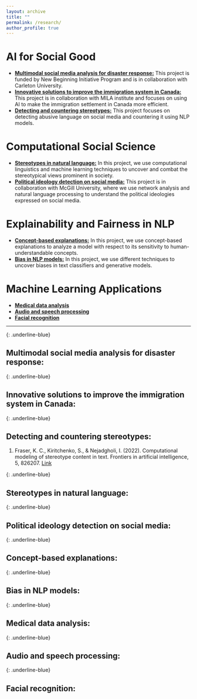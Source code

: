 ```yaml
---
layout: archive
title: ""
permalink: /research/
author_profile: true
---
```



# AI for Social Good
  - [**Multimodal social media analysis for disaster response:**](#MultiModal-Disaster) This project is funded by New Beginning Initiative Program and is in collaboration with Carleton University. 
  - [**Innovative solutions to improve the immigration system in Canada:**](#Immigration) This project is in collaboration with MILA institute and focuses on using AI to make the immigration settlement in Canada more efficient. 
  - [**Detecting and countering stereotypes:**](#Det-Count-Stereo) This project focuses on detecting abusive language on social media and countering it using NLP models.
    
# Computational Social Science
  - [**Stereotypes in natural language:**](#Stereo-NL) In this project, we use computational linguistics and machine learning techniques to uncover and combat the stereotypical views prominent in society. 
  - [**Political ideology detection on social media:**](#political-ideology) This project is in collaboration with McGill University, where we use network analysis and natural language processing to understand the political ideologies expressed on social media.
    
# Explainability and Fairness in NLP
  - [**Concept-based explanations:**](#TCAV) In this project, we use concept-based explanations to analyze a model with respect to its sensitivity to human-understandable concepts. 
  - [**Bias in NLP models:**](#Bias) In this project, we use different techniques to uncover biases in text classifiers and generative models.
    
# Machine Learning Applications
  - [**Medical data analysis**](#biomedical)
  - [**Audio and speech processing**](#Speech)
  - [**Facial recognition**](#PhD)
    
---

{: .underline-blue}
## Multimodal social media analysis for disaster response:
<a id="MultiModal-Disaster"></a>


{: .underline-blue}
## Innovative solutions to improve the immigration system in Canada:
<a id="#Immigration"></a>



{: .underline-blue}
## Detecting and countering stereotypes:
<a id="Det-Count-Stereo"></a>

1. Fraser, K. C., Kiritchenko, S., & Nejadgholi, I. (2022). Computational modeling of stereotype content in text. Frontiers in artificial intelligence, 5, 826207. [Link](https://www.frontiersin.org/articles/10.3389/frai.2022.826207/full)

{: .underline-blue}
## Stereotypes in natural language:
<a id="Stereo-NL"></a>

{: .underline-blue}
## Political ideology detection on social media:
<a id="political-ideology"></a>


{: .underline-blue}
## Concept-based explanations:
<a id="TCAV"></a>

{: .underline-blue}
## Bias in NLP models:
<a id="Bias"></a>

{: .underline-blue}
## Medical data analysis:
<a id="biomedical"></a>

{: .underline-blue}
## Audio and speech processing:
<a id="Speech"></a>

{: .underline-blue}
## Facial recognition:
<a id="PhD"></a>


